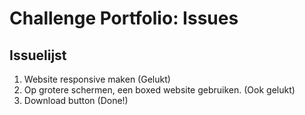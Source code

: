 # Challenge Portfolio: Issues

## Issuelijst

1. Website responsive maken (Gelukt)
2. Op  grotere schermen, een boxed website gebruiken. (Ook gelukt)
3. Download button (Done!)